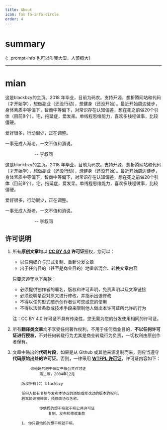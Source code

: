 ```yaml
---
title: About
icon: fas fa-info-circle
order: 4
---
```


# summary
{: .prompt-info 也可以叫我大湿，人菜瘾大}

---
# mian
这是blackbzy的主页。2018 年毕业，目前为码农。支持开源，想折腾网站和代码（才开始学），想做副业（还没行动），想健身（还没开始）。最近开始周边徒步，身体素质中等偏下，智商中等偏下，对常识存在认知偏差，想在死之前做20个引体（目前8个）。宅，拖延症，爱发呆。单线程思维能力，喜欢多线程做事，比较僵硬。

爱好很多，行动很少，正在调整。

  

一事无成人渐老，一文不值和消说。

                        -- 李叔同



这是blackbzy的主页。2018 年毕业，目前为码农。支持开源，想折腾网站和代码（才开始学），想做副业（还没行动），想健身（还没开始）。最近开始周边徒步，身体素质中等偏下，智商中等偏下，对常识存在认知偏差，想在死之前做20个引体（目前8个）。宅，拖延症，爱发呆。单线程思维能力，喜欢多线程做事，比较僵硬。

爱好很多，行动很少，正在调整。

  

一事无成人渐老，一文不值和消说。

                        -- 李叔同

## 许可说明

1. 所有**原创文章**均以 **[CC BY 4.0](https://creativecommons.org/licenses/by/4.0/) 许可证**授权，您可以：

    * 以任何媒介与形式复制、重新分发文章
    * 出于任何目的（甚至是商业目的）地重新混合、转换文章内容

    只要您遵守以下条款：

    * 必须提供创作者的署名，版权和许可声明，免责声明以及文章链接
    * 必须说明是否对原文进行修改，并指示出该修改
    * 不得以任何形式暗示创作者认可您或您的使用
    * 不得以法律条款或技术手段来限制他人做出本许可证所允许的行为

    注：CC BY 4.0 许可证不具有传染性，您无需为您的分发使用相同的许可证。

2. 所有**翻译类文章**均不享受任何著作权利，不用于任何商业目的，**不以任何许可证进行授权**，不对任何转载行为尤其是商业转载行为负责，一切权利由原创作者保有。
3. 文章中贴出的**代码片段**，如果是从 Github 或其他来源复制而来，则应当遵守**代码原始出处的许可证**。否则，一律采用 [**WTFPL 许可证**](https://zh.m.wikipedia.org/zh-hans/WTFPL)，许可证内容如下：

    ```text
            你他妈的想干嘛就干嘛公共许可证
                第二版，2004年12月

        版权所有(C) blackbzy 

        任何人都有复制与发布本协议的原始或修改过的版本的权利。
        若本协议被修改，须修改协议名称。

                你他妈的想干嘛就干嘛公共许可证
                    复制、发布和修改条款

        1. 你只要他妈的想干嘛就干嘛。
    ```

